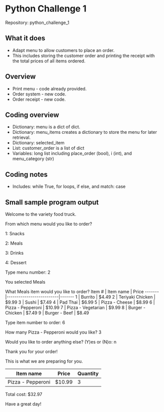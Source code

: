 # Python Challenge 1        
Repository: python_challenge_1

## What it does

* Adapt menu to allow customers to place an order.
* This includes storing the customer order and printing
the receipt with the total prices of all items ordered.

## Overview
* Print menu - code already provided.
* Order system - new code.
* Order receipt - new code.

## Coding overview
* Dictionary: menu is a dict of dict.
* Dictionary: menu_items creates a dictionary to store the menu for
              later retrieval.
* Dictionary: selected_item
* List: customer_order is a  list of dict
* Variables: long list including place_order (bool), i (int), and
            menu_category (str)

## Coding notes
* Includes: while True, for loops, if else, and match: case
    
## Small sample program output

Welcome to the variety food truck.

From which menu would you like to order?

1: Snacks

2: Meals

3: Drinks

4: Dessert

Type menu number: 2

You selected Meals

What Meals item would you like to order?
Item # | Item name                | Price
-------|--------------------------|-------
1      | Burrito                  | $4.49
2      | Teriyaki Chicken         | $9.99
3      | Sushi                    | $7.49
4      | Pad Thai                 | $6.99
5      | Pizza - Cheese           | $8.99
6      | Pizza - Pepperoni        | $10.99
7      | Pizza - Vegetarian       | $9.99
8      | Burger - Chicken         | $7.49
9      | Burger - Beef            | $8.49

Type item number to order: 6

How many Pizza - Pepperoni would you like? 3

Would you like to order anything else? (Y)es or (N)o: n

Thank you for your order!

This is what we are preparing for you.

Item name                 | Price  | Quantity
--------------------------|--------|----------
Pizza - Pepperoni         |  $10.99 | 3

Total cost: $32.97

Have a great day!
